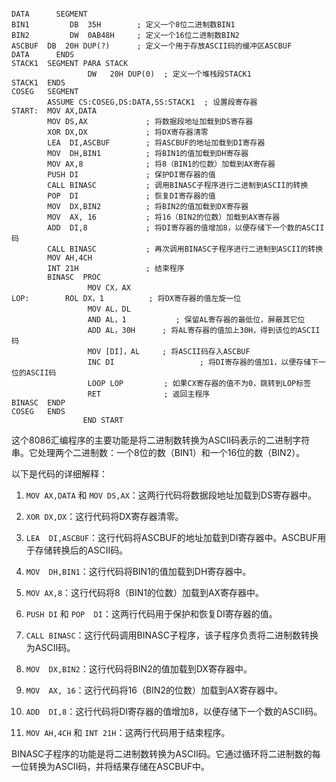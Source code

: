 ```assamble

DATA      SEGMENT
BIN1         DB  35H        ; 定义一个8位二进制数BIN1
BIN2         DW  0AB48H     ; 定义一个16位二进制数BIN2
ASCBUF  DB  20H DUP(?)      ; 定义一个用于存放ASCII码的缓冲区ASCBUF
DATA      ENDS
STACK1  SEGMENT PARA STACK
                 DW   20H DUP(0)  ; 定义一个堆栈段STACK1
STACK1  ENDS
COSEG   SEGMENT
        ASSUME CS:COSEG,DS:DATA,SS:STACK1  ; 设置段寄存器
START:  MOV AX,DATA
        MOV DS,AX             ; 将数据段地址加载到DS寄存器
        XOR DX,DX             ; 将DX寄存器清零
        LEA  DI,ASCBUF        ; 将ASCBUF的地址加载到DI寄存器
        MOV  DH,BIN1          ; 将BIN1的值加载到DH寄存器
        MOV AX,8              ; 将8（BIN1的位数）加载到AX寄存器
        PUSH DI               ; 保护DI寄存器的值
        CALL BINASC           ; 调用BINASC子程序进行二进制到ASCII的转换
        POP  DI               ; 恢复DI寄存器的值
        MOV  DX,BIN2          ; 将BIN2的值加载到DX寄存器
        MOV  AX, 16           ; 将16（BIN2的位数）加载到AX寄存器
        ADD  DI,8             ; 将DI寄存器的值增加8，以便存储下一个数的ASCII码
        CALL BINASC           ; 再次调用BINASC子程序进行二进制到ASCII的转换
        MOV AH,4CH
        INT 21H               ; 结束程序
        BINASC  PROC 
                 MOV CX，AX
LOP:        ROL DX，1          ; 将DX寄存器的值左旋一位
                 MOV AL，DL
                 AND AL，1           ; 保留AL寄存器的最低位，屏蔽其它位
                 ADD AL，30H      ; 将AL寄存器的值加上30H，得到该位的ASCII码
                 MOV [DI]，AL     ; 将ASCII码存入ASCBUF
                 INC DI                   ; 将DI寄存器的值加1，以便存储下一位的ASCII码
                 LOOP LOP         ; 如果CX寄存器的值不为0，跳转到LOP标签
                 RET              ; 返回主程序
BINASC  ENDP
COSEG   ENDS
                END START 

```

这个8086汇编程序的主要功能是将二进制数转换为ASCII码表示的二进制字符串。它处理两个二进制数：一个8位的数（BIN1）和一个16位的数（BIN2）。

以下是代码的详细解释：

1. `MOV AX,DATA` 和 `MOV DS,AX`：这两行代码将数据段地址加载到DS寄存器中。

2. `XOR DX,DX`：这行代码将DX寄存器清零。

3. `LEA  DI,ASCBUF`：这行代码将ASCBUF的地址加载到DI寄存器中。ASCBUF用于存储转换后的ASCII码。

4. `MOV  DH,BIN1`：这行代码将BIN1的值加载到DH寄存器中。

5. `MOV AX,8`：这行代码将8（BIN1的位数）加载到AX寄存器中。

6. `PUSH DI` 和 `POP  DI`：这两行代码用于保护和恢复DI寄存器的值。

7. `CALL BINASC`：这行代码调用BINASC子程序，该子程序负责将二进制数转换为ASCII码。

8. `MOV  DX,BIN2`：这行代码将BIN2的值加载到DX寄存器中。

9. `MOV  AX, 16`：这行代码将16（BIN2的位数）加载到AX寄存器中。

10. `ADD  DI,8`：这行代码将DI寄存器的值增加8，以便存储下一个数的ASCII码。

11. `MOV AH,4CH` 和 `INT 21H`：这两行代码用于结束程序。

BINASC子程序的功能是将二进制数转换为ASCII码。它通过循环将二进制数的每一位转换为ASCII码，并将结果存储在ASCBUF中。